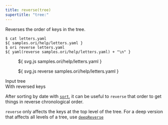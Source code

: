 ```yaml
---
title: reverse(tree)
supertitle: "tree:"
---
```


Reverses the order of keys in the tree.

```console
$ cat letters.yaml
${ samples.ori/help/letters.yaml }
$ ori reverse letters.yaml
${ yaml(reverse samples.ori/help/letters.yaml) + "\n" }
```

<div class="sideBySide">
  <figure>
    ${ svg.js samples.ori/help/letters.yaml }
  </figure>
  <figure>
    ${ svg.js reverse samples.ori/help/letters.yaml }
  </figure>
  <figcaption>Input tree</figcaption>
  <figcaption>With reversed keys</figcaption>
</div>

After sorting by date with [`sort`](sort.html), it can be useful to `reverse` that order to get things in reverse chronological order.

`reverse` only affects the keys at the top level of the tree. For a deep version that affects all levels of a tree, use [`deepReverse`](deepReverse.html)
